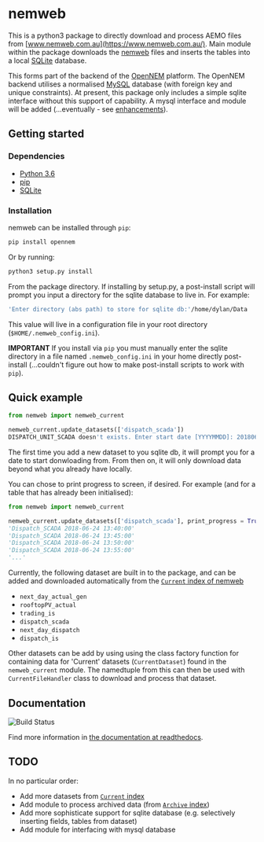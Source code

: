 # nemweb
This is a python3 package to directly download and process AEMO files from
[www.nemweb.com.au](https://www.nemweb.com.au/). Main module within the package
downloads the [nemweb](https://www.nemweb.com.au/) files and inserts the tables
into a local [SQLite](https://www.sqlite.org/) database.

This forms part of the backend of the
[OpenNEM](https://opennem.org.au/#/all-regions) platform. The OpenNEM backend
utilises a normalised [MySQL](https://www.mysql.com/) database (with foreign
key and unique constraints). At present, this package only includes a simple
sqlite interface without this support of capability. A mysql interface and
module will be added (...eventually - see
[enhancements](https://github.com/opennem/nemweb/issues?q=label%3Aenhancement)).

## Getting started

### Dependencies

*   [Python 3.6](https://www.python.org/downloads/)
*   [pip](https://pypi.org/project/pip/)
*   [SQLite](https://www.sqlite.org/)

### Installation

nemweb can be installed through `pip`:

```bash
pip install opennem
```

Or by running:

```bash
python3 setup.py install
```

From the package directory. If installing by setup.py, a post-install script
will prompt you input a directory for the sqlite database to live in. For
example:

```bash
'Enter directory (abs path) to store for sqlite db:'/home/dylan/Data
```

This value will live in a configuration file in your root directory
(`$HOME/.nemweb_config.ini`).

**IMPORTANT** If you install via `pip` you must manually enter the sqlite
directory in a file named `.nemweb_config.ini` in your home directly post-
install (...couldn't figure out how to make post-install scripts to work with
`pip`).

## Quick example

```python
from nemweb import nemweb_current

nemweb_current.update_datasets(['dispatch_scada'])
DISPATCH_UNIT_SCADA doesn't exists. Enter start date [YYYYMMDD]: 20180624
```

The first time you add a new dataset to you sqlite db, it will prompt you for a date to start donwloading from. From then on, it will only download data beyond what you already have locally.

You can chose to print progress to screen, if desired. For example (and for a table that has already been initialised):

```python
from nemweb import nemweb_current

nemweb_current.update_datasets(['dispatch_scada'], print_progress = True)
'Dispatch_SCADA 2018-06-24 13:40:00'
'Dispatch_SCADA 2018-06-24 13:45:00'
'Dispatch_SCADA 2018-06-24 13:50:00'
'Dispatch_SCADA 2018-06-24 13:55:00'
'...'
```

Currently, the following dataset are built in to the package, and can be added
and downloaded automatically from the
[`Current` index of nemweb](http://www.nemweb.com.au/Reports/Current/)

*   `next_day_actual_gen`
*   `rooftopPV_actual`
*   `trading_is`
*   `dispatch_scada`
*   `next_day_dispatch`
*   `dispatch_is`

Other datasets can be add by using using the class factory function for
containing data for 'Current' datasets (`CurrentDataset`) found in the
`nemweb_current` module.  The namedtuple from this can then be used with
`CurrentFileHandler` class to download and process that dataset.

## Documentation

![Build Status](https://readthedocs.org/projects/nemweb/badge/?version=latest)

Find more information in [the documentation at readthedocs](https://nemweb.readthedocs.io/en/latest/nemweb.html).

## TODO

In no particular order:

*   Add more datasets from [`Current` index](http://www.nemweb.com.au/Reports/Current/)
*   Add module to process archived data (from [`Archive` index](http://www.nemweb.com.au/Reports/ARCHIVE/))
*   Add more sophisticate support for sqlite database (e.g. selectively
    inserting fields, tables from dataset)
*   Add module for interfacing with mysql database
